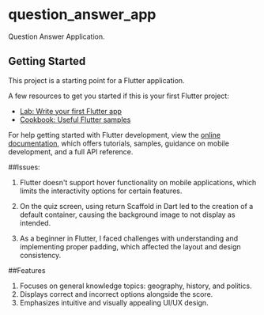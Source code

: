 # question_answer_app

Question Answer Application.

## Getting Started

This project is a starting point for a Flutter application.

A few resources to get you started if this is your first Flutter project:

- [Lab: Write your first Flutter app](https://docs.flutter.dev/get-started/codelab)
- [Cookbook: Useful Flutter samples](https://docs.flutter.dev/cookbook)

For help getting started with Flutter development, view the
[online documentation](https://docs.flutter.dev/), which offers tutorials,
samples, guidance on mobile development, and a full API reference.


##Issues:
1. Flutter doesn't support hover functionality on mobile applications, which limits the interactivity options for certain features.

2. On the quiz screen, using return Scaffold in Dart led to the creation of a default container, causing the background image to not display as intended.

3. As a beginner in Flutter, I faced challenges with understanding and implementing proper padding, which affected the layout and design consistency.

##Features 
1. Focuses on general knowledge topics: geography, history, and politics.
2. Displays correct and incorrect options alongside the score.
3. Emphasizes intuitive and visually appealing UI/UX design.




